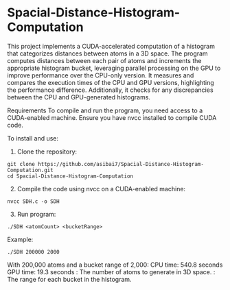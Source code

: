 # Spacial-Distance-Histogram-Computation

This project implements a CUDA-accelerated computation of a histogram that categorizes distances between atoms in a 3D space. The program computes distances between each pair of atoms and increments the appropriate histogram bucket, leveraging parallel processing on the GPU to improve performance over the CPU-only version. It measures and compares the execution times of the CPU and GPU versions, highlighting the performance difference. Additionally, it checks for any discrepancies between the CPU and GPU-generated histograms.

Requirements
To compile and run the program, you need access to a CUDA-enabled machine. Ensure you have nvcc installed to compile CUDA code.

To install and use:
1. Clone the repository:
```
git clone https://github.com/asibai7/Spacial-Distance-Histogram-Computation.git
cd Spacial-Distance-Histogram-Computation
```
2. Compile the code using nvcc on a CUDA-enabled machine:
```
nvcc SDH.c -o SDH
```
3. Run program:
```
./SDH <atomCount> <bucketRange>
```
Example: 
```
./SDH 200000 2000
```
With 200,000 atoms and a bucket range of 2,000:
  CPU time: 540.8 seconds
  GPU time: 19.3 seconds
<atomCount>: The number of atoms to generate in 3D space.
<bucketRange>: The range for each bucket in the histogram.



